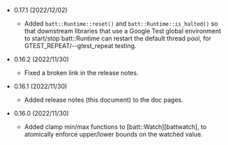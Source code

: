 - 0.17.1 (2022/12/02)
    - Added `batt::Runtime::reset()` and `batt::Runtime::is_halted()` so that downstream libraries that use a Google Test global environment to start/stop batt::Runtime can restart the default thread pool, for GTEST_REPEAT/--gtest_repeat testing.

- 0.16.2 (2022/11/30)
    - Fixed a broken link in the release notes.

- 0.16.1 (2022/11/30)
    - Added release notes (this document) to the doc pages.

- 0.16.0 (2022/11/30)
    - Added clamp min/max functions to [batt::Watch][battwatch], to atomically enforce upper/lower bounds on the watched value.
